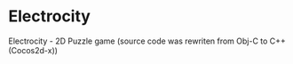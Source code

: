 # Electrocity
Electrocity - 2D Puzzle game (source code was rewriten from Obj-C to C++ (Cocos2d-x))
